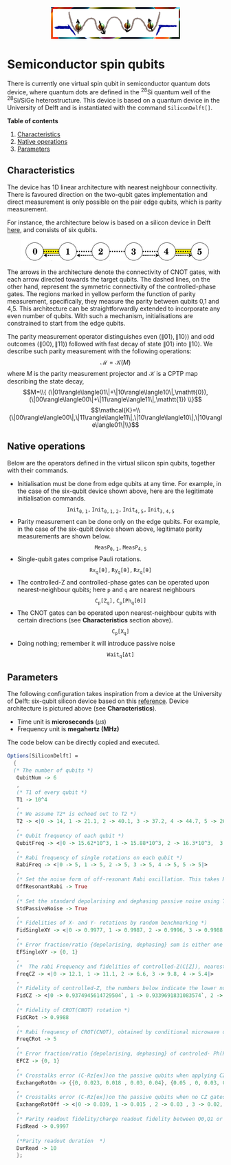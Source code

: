 <div align="center">
 <img src="../supplement/web/qdot.png" width="300" alt="quantum dots">
</div>

# Semiconductor spin qubits

There is currently one virtual spin qubit in semiconductor quantum dots device, where quantum dots are defined in the <sup>28</sup>Si quantum well of the <sup>28</sup>Si/SiGe heterostructure. This device is based on a quantum device in the University of Delft and is instantiated with the command ``SiliconDelft[]``. 

**Table of contents**
1. [Characteristics](#characteristics)
2. [Native operations](#native-operations)
3. [Parameters](#parameters)


## Characteristics

The device has 1D linear architecture with nearest neighbour connectivity. There is favoured direction on the two-qubit gates implementation and direct measurement is only possible on the pair edge qubits, which is parity measurement.

For instance, the architecture below is based on a silicon device in Delft [here](https://doi.org/10.1038/s41586-022-05117-x), and consists of six qubits. 

<div align="center">
 <img src="../supplement/web/silicon_delft.jpg" height="50" alt="quantum dots">
</div>

The arrows in the architecture denote the connectivity of CNOT gates, with each arrow directed towards the target qubits. The dashed lines, on the other hand, represent the symmetric connectivity of the controlled-phase gates. The regions marked in yellow perform the function of parity measurement, specifically, they measure the parity between qubits 0,1 and 4,5. This architecture can be straightforwardly extended to incorporate any even number of qubits. With such a mechanism, initialisations are constrained to start from the edge qubits.

The parity measurement operator distinguishes even ($\|01\rangle,\|10\rangle$) and odd outcomes ($\|00\rangle,\|11\rangle$) followed with fast decay of state $\|01\rangle$ into $\|10\rangle$. We describe such parity measurement with the following operations:
$$\mathcal{M}=\mathcal{K}(M)$$
where $M$ is the parity measurement projector and $\mathcal{K}$ is a CPTP map describing the state decay,
$$M=\\{ (\|01\rangle\langle01\|+\|10\rangle\langle10\|,\mathtt{0}),(\|00\rangle\langle00\|+\|11\rangle\langle11\|,\mathtt{1}) \\}$$
$$\mathcal{K}=\\{\|00\rangle\langle00\|,\|11\rangle\langle11\|,\|10\rangle\langle10\|,\|10\rangle\langle01\|\\}$$

## Native operations

Below are the operators defined in the virtual silicon spin qubits, together with their commands.

- Initialisation must be done from edge qubits at any time. For example, in the case of the six-qubit device shown above, here are the legitimate initialisation commands.
$$\mathtt{Init_{0,1}, Init_{0,1,2}, Init_{4,5}, Init_{3,4,5}}$$
- Parity measurement can be done only on the edge qubits. For example, in the case of the six-qubit device shown above, legitimate parity measurements are shown below.
$$\mathtt{MeasP_{0,1},MeasP_{4,5}}$$
- Single-qubit gates comprise Pauli rotations.
$$\mathtt{Rx_q[\theta], Ry_q[\theta],Rz_q[\theta]}$$
- The controlled-Z and controlled-phase gates can be operated upon nearest-neighbour qubits; here $\mathtt{p}$ and $\mathtt{q}$ are nearest neighbours
$$\mathtt{C_{p}[Z_q], C_{p}[Ph_q[\theta]]}$$
- The CNOT gates can be operated upon nearest-neighbour qubits with certain directions (see **Characteristics** section above).
$$\mathtt{C_p[X_q]}$$
- Doing nothing; remember it will introduce passive noise
$$\mathtt{Wait_q[\Delta t]}$$

## Parameters

The following configuration takes inspiration from a device at the University of Delft: six-qubit silicon device based on this [reference](https://doi.org/10.1038/s41586-022-05117-x). Device architecture is pictured above (see **Characteristics**).


- Time unit is **microseconds** ($\mu s$)
- Frequency unit is **megahertz (MHz)**


The code below can be directly copied and executed. 
```Mathematica
Options[SiliconDelft] =
  {
  (* The number of qubits *)
   QubitNum -> 6
   ,
   (* T1 of every qubit *)
   T1 -> 10^4
   ,
   (* We assume T2* is echoed out to T2 *)
   T2 -> <|0 -> 14, 1 -> 21.1, 2 -> 40.1, 3 -> 37.2, 4 -> 44.7, 5 -> 26.7|>
   ,
   (* Qubit frequency of each qubit *)
   QubitFreq -> <|0 -> 15.62*10^3, 1 -> 15.88*10^3, 2 -> 16.3*10^3,  3 -> 16.1*10^3, 4 -> 15.9*10^3, 5 -> 15.69*10^3|>
   ,
   (* Rabi frequency of single rotations on each qubit *)
   RabiFreq -> <|0 -> 5, 1 -> 5, 2 -> 5, 3 -> 5, 4 -> 5, 5 -> 5|>
   ,
   (* Set the noise form of off-resonant Rabi oscillation. This takes RabiFreq information to produce the noise.*)
   OffResonantRabi -> True
   ,
   (* Set the standard depolarising and dephasing passive noise using T1 and T2 *)
   StdPassiveNoise -> True
   ,
   (* Fidelities of X- and Y- rotations by random benchmarking *)
   FidSingleXY -> <|0 -> 0.9977, 1 -> 0.9987, 2 -> 0.9996, 3 -> 0.9988, 4 -> 0.9991, 5 -> 0.9989|>
   ,
   (* Error fraction/ratio {depolarising, dephasing} sum is either one or zero (off) *)
   EFSingleXY -> {0, 1}
   ,
   (*  The rabi Frequency and fidelities of controlled-Z(C[Z]), nearest-neighbors. Keys are the smallest qubit number.  This applies to controlled-Ph gates *)
   FreqCZ -> <|0 -> 12.1, 1 -> 11.1, 2 -> 6.6, 3 -> 9.8, 4 -> 5.4|>
   ,
   (* Fidelity of controlled-Z, the numbers below indicate the lower number of qubits *)
   FidCZ -> <|0 -> 0.9374945614729504`, 1 -> 0.9339691831083574`, 2 -> 0.9286379436705322`, 3 -> 0.9967228426036524`, 4 -> 0.9793017377403548`|>
   ,
   (* Fidelity of CROT(CNOT) rotation *)
   FidCRot -> 0.9988
   ,
   (* Rabi frequency of CROT(CNOT), obtained by conditional microwave drive *)
   FreqCRot -> 5
   ,
   (* Error fraction/ratio {depolarising, dephasing} of controled- Ph(Pi) or controlled-Z. The error for other angles is scaled from Pi. *)
   EFCZ -> {0, 1}
   ,
   (* Crosstalks error (C-Rz[ex])on the passive qubits when applying CZ gates; square matrix with dims nqubit-2 *)
   ExchangeRotOn -> {{0, 0.023, 0.018 , 0.03, 0.04}, {0.05 , 0, 0.03, 0.03, 0.04}, {0.05, 0.03 , 0, 0.07, 0.042}, {0.038 , 0.03 , 0.031, 0 , 0.25}, {0.033, 0.03 , 0.02, 0.03, 0}}
   ,
   (* Crosstalks error (C-Rz[ex])on the passive qubits when no CZ gates applied; the qubits below indicate the controlled-qubit *)
   ExchangeRotOff -> <|0 -> 0.039, 1 -> 0.015 , 2 -> 0.03 , 3 -> 0.02, 4 -> 0.028|>
   ,
   (* Parity readout fidelity/charge readout fidelity between Q0,Q1 or Q4,Q5 *)
   FidRead -> 0.9997
   ,
   (*Parity readout duration  *)
   DurRead -> 10
   };
```


